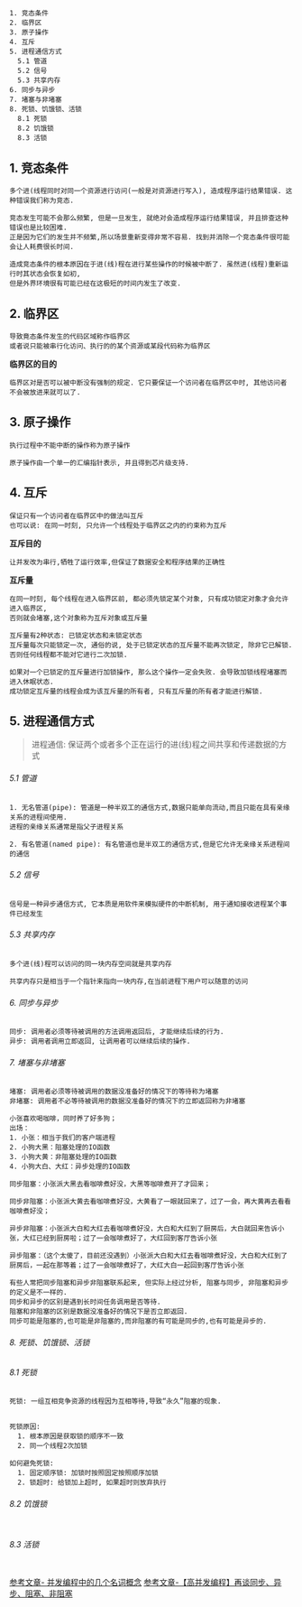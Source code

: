 ## 

```
1. 竞态条件
2. 临界区
3. 原子操作
4. 互斥
5. 进程通信方式
  5.1 管道
  5.2 信号
  5.3 共享内存
6. 同步与异步
7. 堵塞与非堵塞
8. 死锁、饥饿锁、活锁
  8.1 死锁
  8.2 饥饿锁
  8.3 活锁
```

## 1. 竞态条件

```
多个进(线程同时对同一个资源进行访问(一般是对资源进行写入), 造成程序运行结果错误. 这种错误我们称为竞态.

竞态发生可能不会那么频繁, 但是一旦发生, 就绝对会造成程序运行结果错误, 并且排查这种错误也是比较困难.
正是因为它们的发生并不频繁,所以场景重新变得非常不容易. 找到并消除一个竞态条件很可能会让人耗费很长时间.

造成竞态条件的根本原因在于进(线)程在进行某些操作的时候被中断了. 虽然进(线程)重新运行时其状态会恢复如初,
但是外界环境很有可能已经在这极短的时间内发生了改变. 
```

## 2. 临界区

```
导致竟态条件发生的代码区域称作临界区
或者说只能被串行化访问、执行的的某个资源或某段代码称为临界区
```
**临界区的目的**
```
临界区对是否可以被中断没有强制的规定. 它只要保证一个访问者在临界区中时, 其他访问者不会被放进来就可以了. 
```

## 3. 原子操作
```
执行过程中不能中断的操作称为原子操作

原子操作由一个单一的汇编指针表示, 并且得到芯片级支持.
```

## 4. 互斥
```
保证只有一个访问者在临界区中的做法叫互斥
也可以说: 在同一时刻, 只允许一个线程处于临界区之内的约束称为互斥
```
**互斥目的**
```
让并发改为串行,牺牲了运行效率,但保证了数据安全和程序结果的正确性
```
**互斥量**
```
在同一时刻, 每个线程在进入临界区前, 都必须先锁定某个对象, 只有成功锁定对象才会允许进入临界区, 
否则就会堵塞,这个对象称为互斥对象或互斥量

互斥量有2种状态: 已锁定状态和未锁定状态
互斥量每次只能锁定一次, 通俗的说, 处于已锁定状态的互斥量不能再次锁定, 除非它已解锁.
否则任何线程都不能对它进行二次加锁. 

如果对一个已锁定的互斥量进行加锁操作, 那么这个操作一定会失败. 会导致加锁线程堵塞而进入休眠状态.
成功锁定互斥量的线程会成为该互斥量的所有者, 只有互斥量的所有者才能进行解锁.
```

## 5. 进程通信方式
> 进程通信: 保证两个或者多个正在运行的进(线)程之间共享和传递数据的方式

###### 5.1 管道
```
1. 无名管道(pipe): 管道是一种半双工的通信方式,数据只能单向流动,而且只能在具有亲缘关系的进程间使用.
进程的亲缘关系通常是指父子进程关系

2. 有名管道(named pipe): 有名管道也是半双工的通信方式,但是它允许无亲缘关系进程间的通信
```

###### 5.2 信号
```
信号是一种异步通信方式, 它本质是用软件来模拟硬件的中断机制, 用于通知接收进程某个事件已经发生
```

###### 5.3 共享内存

```
多个进(线)程可以访问的同一块内存空间就是共享内存

共享内存只是相当于一个指针来指向一块内存,在当前进程下用户可以随意的访问
```

###### 6. 同步与异步

```
同步: 调用者必须等待被调用的方法调用返回后, 才能继续后续的行为.
异步: 调用者调用立即返回, 让调用者可以继续后续的操作.
```

###### 7. 堵塞与非堵塞

```
堵塞: 调用者必须等待被调用的数据没准备好的情况下的等待称为堵塞
非堵塞: 调用者不必等待被调用的数据没准备好的情况下的立即返回称为非堵塞
```

```
小张喜欢喝咖啡，同时养了好多狗；
出场：
1. 小张：相当于我们的客户端进程
2. 小狗大黑：阻塞处理的IO函数
3. 小狗大黄：非阻塞处理的IO函数
4. 小狗大白、大红：异步处理的IO函数

同步阻塞：小张派大黑去看咖啡煮好没，大黑等咖啡煮开了才回来；

同步非阻塞：小张派大黄去看咖啡煮好没，大黄看了一眼就回来了，过了一会，再大黄再去看看咖啡煮好没；

异步非阻塞：小张派大白和大红去看咖啡煮好没，大白和大红到了厨房后，大白就回来告诉小张，大红已经到厨房啦；过了一会咖啡煮好了，大红回到客厅告诉小张

异步阻塞：（这个太傻了，目前还没遇到）小张派大白和大红去看咖啡煮好没，大白和大红到了厨房后，一起在那等着；过了一会咖啡煮好了，大红大白一起回到客厅告诉小张

```

```
有些人常把同步阻塞和异步非阻塞联系起来, 但实际上经过分析, 阻塞与同步, 非阻塞和异步的定义是不一样的.
同步和异步的区别是遇到长时间任务调用是否等待. 
阻塞和非阻塞的区别是数据没准备好的情况下是否立即返回.
同步可能是阻塞的,也可能是非阻塞的,而非阻塞的有可能是同步的,也有可能是异步的.
```

###### 8. 死锁、饥饿锁、活锁

###### 8.1 死锁
```
死锁: 一组互相竞争资源的线程因为互相等待,导致“永久”阻塞的现象.


死锁原因:
  1. 根本原因是获取锁的顺序不一致
  2. 同一个线程2次加锁

如何避免死锁:
  1. 固定顺序锁: 加锁时按照固定按照顺序加锁
  2. 锁超时: 给锁加上超时, 如果超时则放弃执行
```

###### 8.2 饥饿锁

```

```

###### 8.3 活锁

```

```

[参考文章- 并发编程中的几个名词概念](https://www.cnblogs.com/study-everyday/p/6856807.html)
[参考文章-【高并发编程】再谈同步、异步、阻塞、非阻塞](https://blog.csdn.net/xxxxxx91116/article/details/51233785)
